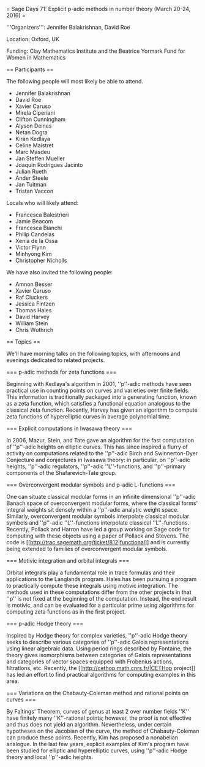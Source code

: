 = Sage Days 71: Explicit p-adic methods in number theory (March 20-24, 2016) =

'''Organizers''': Jennifer Balakrishnan, David Roe

Location: Oxford, UK

Funding: Clay Mathematics Institute and the Beatrice Yormark Fund for Women in Mathematics

== Participants ==

The following people will most likely be able to attend.

 * Jennifer Balakrishnan
 * David Roe
 * Xavier Caruso
 * Mirela Ciperiani
 * Clifton Cunningham
 * Alyson Deines
 * Netan Dogra
 * Kiran Kedlaya
 * Celine Maistret
 * Marc Masdeu
 * Jan Steffen Mueller
 * Joaquin Rodrigues Jacinto
 * Julian Rueth
 * Ander Steele
 * Jan Tuitman
 * Tristan Vaccon

Locals who will likely attend:

 * Francesca Balestrieri
 * Jamie Beacom
 * Francesca Bianchi
 * Philip Candelas
 * Xenia de la Ossa
 * Victor Flynn
 * Minhyong Kim
 * Christopher Nicholls

We have also invited the following people:

 * Amnon Besser
 * Xavier Caruso
 * Raf Cluckers
 * Jessica Fintzen
 * Thomas Hales
 * David Harvey
 * William Stein
 * Chris Wuthrich

== Topics ==

We'll have morning talks on the following topics, with afternoons and evenings dedicated to related projects.

=== p-adic methods for zeta functions ===

Beginning with Kedlaya's algorithm in 2001, ''p''-adic methods have seen practical use in counting points on curves and varieties over finite fields.  This information is traditionally packaged into a generating function, known as a zeta function, which satisfies a functional equation analogous to the classical zeta function.  Recently, Harvey has given an algorithm to compute zeta functions of hyperelliptic curves in average polynomial time.

=== Explicit computations in Iwasawa theory ===

In 2006, Mazur, Stein, and Tate gave an algorithm for the fast computation of ''p''-adic heights on elliptic curves. This has since inspired a flurry of activity on computations related to the ''p''-adic Birch and Swinnerton-Dyer Conjecture and conjectures in Iwasawa theory: in particular, on ''p''-adic heights, ''p''-adic regulators, ''p''-adic ''L''-functions, and ''p''-primary components of the Shafarevich-Tate group.

=== Overconvergent modular symbols and p-adic L-functions ===

One can situate classical modular forms in an infinite dimensional ''p''-adic Banach space of overconvergent modular forms, where the classical forms' integral weights sit densely within a ''p''-adic analytic weight space.  Similarly, overconvergent modular symbols interpolate classical modular symbols and ''p''-adic ''L''-functions interpolate classical ''L''-functions.  Recently, Pollack and Harron have led a group working on Sage code for computing with these objects using a paper of Pollack and Stevens.  The code is [[http://trac.sagemath.org/ticket/812|functional]] and is currently being extended to families of overconvergent modular symbols.

=== Motivic integration and orbital integrals ===

Orbital integrals play a fundamental role in trace formulas and their applications to the Langlands program.  Hales has been pursuing a program to practically compute these integrals using motivic integration.  The methods used in these computations differ from the other projects in that ''p'' is not fixed at the beginning of the computation.  Instead, the end result is motivic, and can be evaluated for a particular prime using algorithms for computing zeta functions as in the first project.

=== p-adic Hodge theory ===
 
Inspired by Hodge theory for complex varieties, ''p''-adic Hodge theory seeks to describe various categories of ''p''-adic Galois representations using linear algebraic data.  Using period rings described by Fontaine, the theory gives isomorphisms between categories of Galois representations and categories of vector spaces equipped with Frobenius actions, filtrations, etc.  Recently, the [[http://cethop.math.cnrs.fr/|CETHop project]] has led an effort to find practical algorithms for computing examples in this area.

=== Variations on the Chabauty-Coleman method and rational points on curves ===

By Faltings' Theorem, curves of genus at least 2 over number fields ''K'' have finitely many ''K''-rational points; however, the proof is not effective and thus does not yield an algorithm. Nevertheless, under certain hypotheses on the Jacobian of the curve, the method of Chabauty-Coleman can produce these points. Recently, Kim has proposed a nonabelian analogue.  In the last few years, explicit examples of Kim's program have been studied for elliptic and hyperelliptic curves, using ''p''-adic Hodge theory and local ''p''-adic heights.
